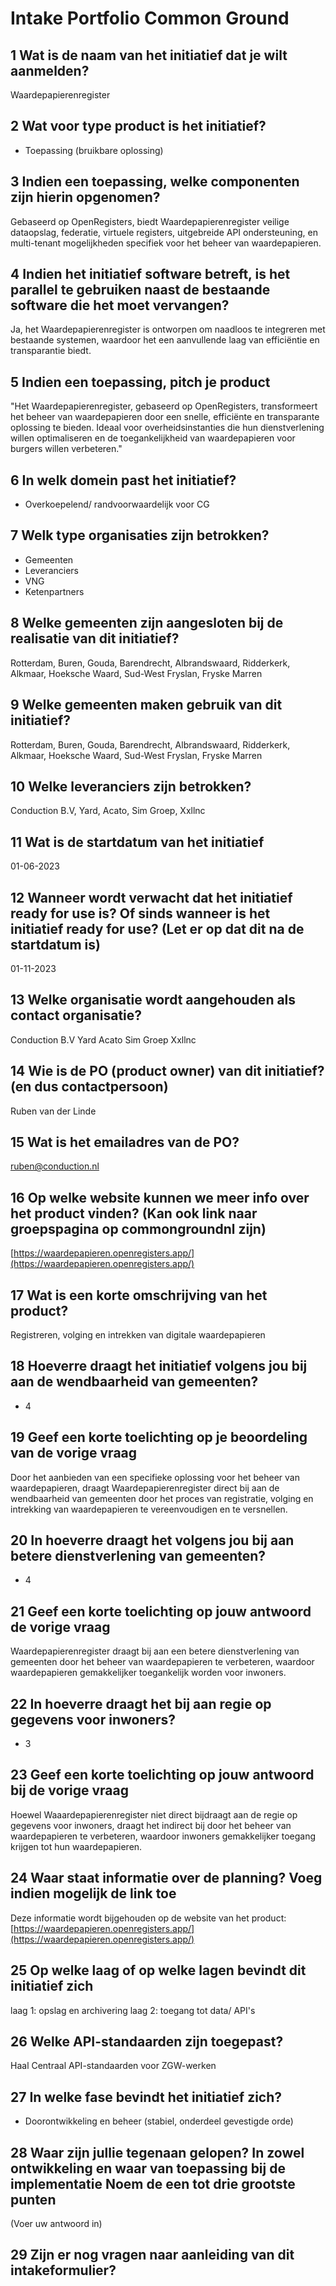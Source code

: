 # Intake Portfolio Common Ground

## 1 Wat is de naam van het initiatief dat je wilt aanmelden?

Waardepapierenregister

## 2 Wat voor type product is het initiatief?

- Toepassing (bruikbare oplossing)

## 3 Indien een toepassing, welke componenten zijn hierin opgenomen?

Gebaseerd op OpenRegisters, biedt Waardepapierenregister veilige dataopslag, federatie, virtuele registers, uitgebreide API ondersteuning, en multi-tenant mogelijkheden specifiek voor het beheer van waardepapieren.

## 4 Indien het initiatief software betreft, is het parallel te gebruiken naast de bestaande software die het moet vervangen?

Ja, het Waardepapierenregister is ontworpen om naadloos te integreren met bestaande systemen, waardoor het een aanvullende laag van efficiëntie en transparantie biedt.

## 5 Indien een toepassing, pitch je product

"Het Waardepapierenregister, gebaseerd op OpenRegisters, transformeert het beheer van waardepapieren door een snelle, efficiënte en transparante oplossing te bieden. Ideaal voor overheidsinstanties die hun dienstverlening willen optimaliseren en de toegankelijkheid van waardepapieren voor burgers willen verbeteren."

## 6 In welk domein past het initiatief?

- Overkoepelend/ randvoorwaardelijk voor CG

## 7 Welk type organisaties zijn betrokken?

- Gemeenten
- Leveranciers
- VNG
- Ketenpartners

## 8 Welke gemeenten zijn aangesloten bij de realisatie van dit initiatief?

Rotterdam, Buren, Gouda, Barendrecht, Albrandswaard, Ridderkerk, Alkmaar, Hoeksche Waard, Sud-West Fryslan, Fryske Marren

## 9 Welke gemeenten maken gebruik van dit initiatief?

Rotterdam, Buren, Gouda, Barendrecht, Albrandswaard, Ridderkerk, Alkmaar, Hoeksche Waard, Sud-West Fryslan, Fryske Marren

## 10 Welke leveranciers zijn betrokken?

Conduction B.V, Yard, Acato, Sim Groep, Xxllnc

## 11 Wat is de startdatum van het initiatief

01-06-2023

## 12 Wanneer wordt verwacht dat het initiatief ready for use is? Of sinds wanneer is het initiatief ready for use? (Let er op dat dit na de startdatum is)

01-11-2023

## 13 Welke organisatie wordt aangehouden als contact organisatie?

Conduction B.V
Yard
Acato
Sim Groep
Xxllnc

## 14 Wie is de PO (product owner) van dit initiatief? (en dus contactpersoon)

Ruben van der Linde

## 15 Wat is het emailadres van de PO?

<ruben@conduction.nl>

## 16 Op welke website kunnen we meer info over het product vinden? (Kan ook link naar groepspagina op commongroundnl zijn)

[https://waardepapieren.openregisters.app/](https://waardepapieren.openregisters.app/)

## 17 Wat is een korte omschrijving van het product?

Registreren, volging en intrekken van digitale waardepapieren

## 18 Hoeverre draagt het initiatief volgens jou bij aan de wendbaarheid van gemeenten?

- 4

## 19 Geef een korte toelichting op je beoordeling van de vorige vraag

Door het aanbieden van een specifieke oplossing voor het beheer van waardepapieren, draagt Waardepapierenregister direct bij aan de wendbaarheid van gemeenten door het proces van registratie, volging en intrekking van waardepapieren te vereenvoudigen en te versnellen.

## 20 In hoeverre draagt het volgens jou bij aan betere dienstverlening van gemeenten?

- 4

## 21 Geef een korte toelichting op jouw antwoord de vorige vraag

Waardepapierenregister draagt bij aan een betere dienstverlening van gemeenten door het beheer van waardepapieren te verbeteren, waardoor waardepapieren gemakkelijker toegankelijk worden voor inwoners.

## 22 In hoeverre draagt het bij aan regie op gegevens voor inwoners?

- 3

## 23 Geef een korte toelichting op jouw antwoord bij de vorige vraag

Hoewel Waaardepapierenregister niet direct bijdraagt aan de regie op gegevens voor inwoners, draagt het indirect bij door het beheer van waardepapieren te verbeteren, waardoor inwoners gemakkelijker toegang krijgen tot hun waardepapieren.

## 24 Waar staat informatie over de planning? Voeg indien mogelijk de link toe

Deze informatie wordt bijgehouden op de website van het product: [https://waardepapieren.openregisters.app/](https://waardepapieren.openregisters.app/)

## 25 Op welke laag of op welke lagen bevindt dit initiatief zich

laag 1: opslag en archivering
laag 2: toegang tot data/ API's

## 26 Welke API-standaarden zijn toegepast?

Haal Centraal
API-standaarden voor ZGW-werken

## 27 In welke fase bevindt het initiatief zich?

- Doorontwikkeling en beheer (stabiel, onderdeel gevestigde orde)

## 28 Waar zijn jullie tegenaan gelopen? In zowel ontwikkeling en waar van toepassing bij de implementatie Noem de een tot drie grootste punten

(Voer uw antwoord in)

## 29 Zijn er nog vragen naar aanleiding van dit intakeformulier?
